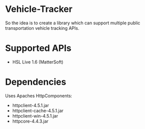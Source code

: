 # Vehicle-Tracker
So the idea is to create a library which can support multiple public transportation vehicle tracking APIs.

# Supported APIs
 - HSL Live 1.6 (MatterSoft)

# Dependencies
Uses Apaches HttpComponents:
 - httpclient-4.5.1.jar
 - httpclient-cache-4.5.1.jar
 - httpclient-win-4.5.1.jar
 - httpcore-4.4.3.jar
